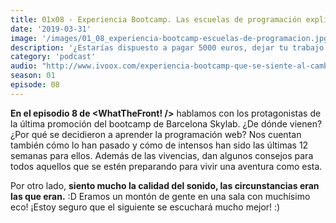 ```yaml
---
title: 01x08 - Experiencia Bootcamp. Las escuelas de programación explicada por los propios estudiantes
date: '2019-03-31'
image: '/images/01_08_experiencia-bootcamp-escuelas-de-programacion.jpg'
description: '¿Estarías dispuesto a pagar 5000 euros, dejar tu trabajo actual y encerrarte 12 semanas para aprender programación y cambiar tu vida? Eso proponen los bootcamps, hablamos con un grupo de alumnos que lo han hecho.'
category: 'podcast'
audio: "http://www.ivoox.com/experiencia-bootcamp-que-se-siente-al-cambiar-tu_mf_33878884_feed_1.mp3"
season: 01
episode: 08
---
```


**En el episodio 8 de <WhatTheFront! />** hablamos con los protagonistas de la última promoción del bootcamp de Barcelona Skylab. ¿De dónde vienen? ¿Por qué se decidieron a aprender la programación web? Nos cuentan también cómo lo han pasado y cómo de intensos han sido las últimas 12 semanas para ellos. Además de las vivencias, dan algunos consejos para todos aquellos que se estén preparando para vivir una aventura como esta.

Por otro lado, **siento mucho la calidad del sonido, las circunstancias eran las que eran.** :D Eramos un montón de gente en una sala con muchísimo eco! ¡Estoy seguro que el siguiente se escuchará mucho mejor! :)